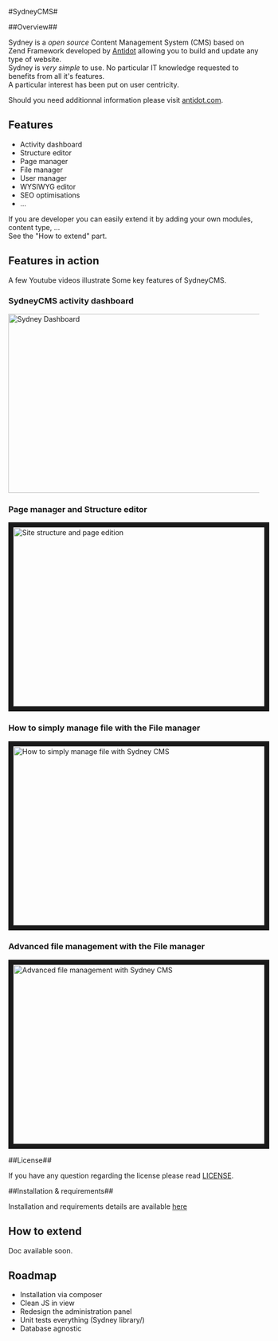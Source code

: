 #SydneyCMS#

##Overview##

Sydney is a *open source* Content Management System (CMS) based on Zend Framework developed by [Antidot](http://www.antidot.com) allowing you to build and update any type of website.  
Sydney is *very simple* to use. No particular IT knowledge requested to benefits from all it's features.  
A particular interest has been put on user centricity.

Should you need additionnal information please visit [antidot.com](http://www.antidot.com).

## Features ##

  *  Activity dashboard
  *  Structure editor
  *  Page manager
  *  File manager
  *  User manager
  *  WYSIWYG editor
  *  SEO optimisations
  *  ...

If you are developer you can easily extend it by adding your own modules, content type, ...  
See the "How to extend" part.

## Features in action ##

A few Youtube videos illustrate Some key features of SydneyCMS.

### SydneyCMS activity dashboard ###
<a href="http://www.youtube.com/watch?feature=player_embedded&v=9TB46qx_Zgw" target="_blank"><img src="http://img.youtube.com/vi/9TB46qx_Zgw/0.jpg" alt="Sydney Dashboard" width="640" height="360" border="0" /></a>

### Page manager and Structure editor ###
<a href="http://www.youtube.com/watch?feature=player_embedded&v=u4jZtt07a5A" target="_blank"><img src="http://img.youtube.com/vi/u4jZtt07a5A/0.jpg" alt="Site structure and page edition" width="640" height="360" border="10" /></a>

### How to simply manage file with the File manager ###
<a href="http://www.youtube.com/watch?feature=player_embedded&v=tvYlyRR_r6c" target="_blank"><img src="http://img.youtube.com/vi/tvYlyRR_r6c/0.jpg" alt="How to simply manage file with Sydney CMS" width="640" height="360" border="10" /></a>

### Advanced file management with the File manager ###
<a href="http://www.youtube.com/watch?feature=player_embedded&v=QWejMRHC6PY" target="_blank"><img src="http://img.youtube.com/vi/QWejMRHC6PY/0.jpg" alt="Advanced file management with Sydney CMS" width="640" height="360" border="10" /></a>

##License##

If you have any question regarding the license please read [LICENSE](LICENSE).

##Installation & requirements##

Installation and requirements details are available [here](doc/install.md)

## How to extend ##

Doc available soon.

## Roadmap ##

  * Installation via composer
  * Clean JS in view
  * Redesign the administration panel
  * Unit tests everything (Sydney library/)
  * Database agnostic
